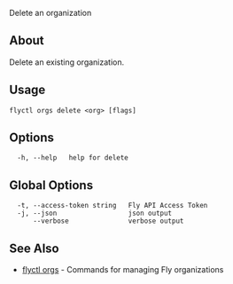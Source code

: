 <p class="font-medium tracking-tight text-gray-400 text-lg -mt-4 mb-9 pb-5 border-b">
  Delete an organization
</p>

## About

Delete an existing organization.

## Usage

~~~
flyctl orgs delete <org> [flags]
~~~

## Options

~~~
  -h, --help   help for delete
~~~

## Global Options

~~~
  -t, --access-token string   Fly API Access Token
  -j, --json                  json output
      --verbose               verbose output
~~~

## See Also

* [flyctl orgs](/docs/flyctl/orgs/)	 - Commands for managing Fly organizations

